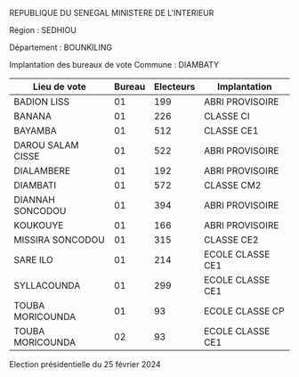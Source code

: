 REPUBLIQUE DU SENEGAL MINISTERE DE L'INTERIEUR

Région : SEDHIOU

Département : BOUNKILING

Implantation des bureaux de vote Commune : DIAMBATY

| Lieu de vote | Bureau | Electeurs | Implantation |
| - | - | - | - |
| BADION LISS | 01 | 199 | ABRI PROVISOIRE |
| BANANA | 01 | 226 | CLASSE CI |
| BAYAMBA | 01 | 512 | CLASSE CE1 |
| DAROU SALAM CISSE | 01 | 522 | ABRI PROVISOIRE |
| DIALAMBERE | 01 | 192 | ABRI PROVISOIRE |
| DIAMBATI | 01 | 572 | CLASSE CM2 |
| DIANNAH SONCODOU | 01 | 394 | ABRI PROVISOIRE |
| KOUKOUYE | 01 | 166 | ABRI PROVISOIRE |
| MISSIRA SONCODOU | 01 | 315 | CLASSE CE2 |
| SARE ILO | 01 | 214 | ECOLE CLASSE CE1 |
| SYLLACOUNDA | 01 | 299 | ECOLE CLASSE CE1 |
| TOUBA MORICOUNDA | 01 | 93 | ECOLE CLASSE CP |
| TOUBA MORICOUNDA | 02 | 93 | ECOLE CLASSE CE1 |

<!-- PageNumber="5/14" -->

Election présidentielle du 25 février 2024
